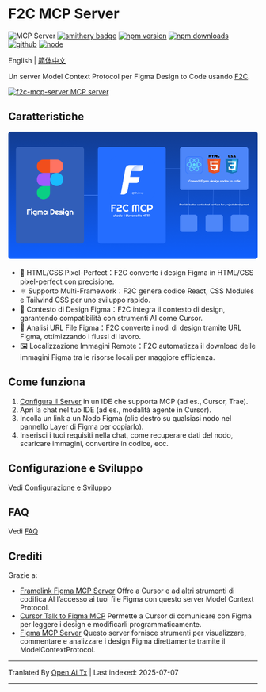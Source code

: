 # F2C MCP Server 
![MCP Server](https://badge.mcpx.dev?type=server 'MCP Server')
[![smithery badge](https://smithery.ai/badge/@f2c-ai/f2c-mcp)](https://smithery.ai/server/@f2c-ai/f2c-mcp)
[![npm version][npm-version-src]][npm-version-href]
[![npm downloads][npm-downloads-src]][npm-downloads-href]
[![github][github-src]][github-href]
[![node][node-src]][node-href]


[npm-version-src]: https://img.shields.io/npm/v/@f2c/mcp?style=flat&colorA=18181B&colorB=F0DB4F
[npm-version-href]: https://npmjs.com/package/@f2c/mcp
[npm-downloads-src]: https://img.shields.io/npm/dm/@f2c/mcp?style=flat&colorA=18181B&colorB=F0DB4F
[npm-downloads-href]: https://npmjs.com/package/@f2c/mcp
[github-src]: https://img.shields.io/badge/github-@f2c/mcp-blue?style=flat&colorA=18181B&colorB=F0DB4F
[github-href]: https://github.com/f2c-ai/f2c-mcp
[node-src]: https://img.shields.io/node/v/@f2c/mcp?style=flat&colorA=18181B&colorB=F0DB4F
[node-href]: https://nodejs.org/en/about/previous-releases

English | [简体中文](https://raw.githubusercontent.com/f2c-ai/f2c-mcp/main/./README-zh-CN.md)

Un server Model Context Protocol per Figma Design to Code usando [F2C](https://f2c.yy.com/).

<a href="https://glama.ai/mcp/servers/@f2c-ai/f2c-mcp">
  <img width="380" height="200" src="https://glama.ai/mcp/servers/@f2c-ai/f2c-mcp/badge" alt="f2c-mcp-server MCP server" />
</a>

## Caratteristiche
<img alt="f2c" src="https://raw.githubusercontent.com/f2c-ai/f2c-mcp/main/docs/bannerv3.png" />

- 🎨 HTML/CSS Pixel-Perfect：F2C converte i design Figma in HTML/CSS pixel-perfect con precisione.
- ⚛️ Supporto Multi-Framework：F2C genera codice React, CSS Modules e Tailwind CSS per uno sviluppo rapido.
- 🧠 Contesto di Design Figma：F2C integra il contesto di design, garantendo compatibilità con strumenti AI come Cursor.
- 🔗 Analisi URL File Figma：F2C converte i nodi di design tramite URL Figma, ottimizzando i flussi di lavoro.
- 🖼️ Localizzazione Immagini Remote：F2C automatizza il download delle immagini Figma tra le risorse locali per maggiore efficienza.

## Come funziona
1. [Configura il Server](https://raw.githubusercontent.com/f2c-ai/f2c-mcp/main/docs/en/GettingStarted.md) in un IDE che supporta MCP (ad es., Cursor, Trae).
2. Apri la chat nel tuo IDE (ad es., modalità agente in Cursor).
3. Incolla un link a un Nodo Figma (clic destro su qualsiasi nodo nel pannello Layer di Figma per copiarlo).
4. Inserisci i tuoi requisiti nella chat, come recuperare dati del nodo, scaricare immagini, convertire in codice, ecc.

## Configurazione e Sviluppo

Vedi [Configurazione e Sviluppo](https://raw.githubusercontent.com/f2c-ai/f2c-mcp/main/docs/en/GettingStarted.md)

## FAQ
Vedi [FAQ](https://raw.githubusercontent.com/f2c-ai/f2c-mcp/main/docs/en/FAQ.md)

## Crediti

Grazie a:

+ [Framelink Figma MCP Server](https://github.com/GLips/Figma-Context-MCP) Offre a Cursor e ad altri strumenti di codifica AI l’accesso ai tuoi file Figma con questo server Model Context Protocol.  
+ [Cursor Talk to Figma MCP](https://github.com/sonnylazuardi/cursor-talk-to-figma-mcp) Permette a Cursor di comunicare con Figma per leggere i design e modificarli programmaticamente.
+ [Figma MCP Server](https://github.com/MatthewDailey/figma-mcp) Questo server fornisce strumenti per visualizzare, commentare e analizzare i design Figma direttamente tramite il ModelContextProtocol.


---


Tranlated By [Open Ai Tx](https://github.com/OpenAiTx/OpenAiTx) | Last indexed: 2025-07-07


---